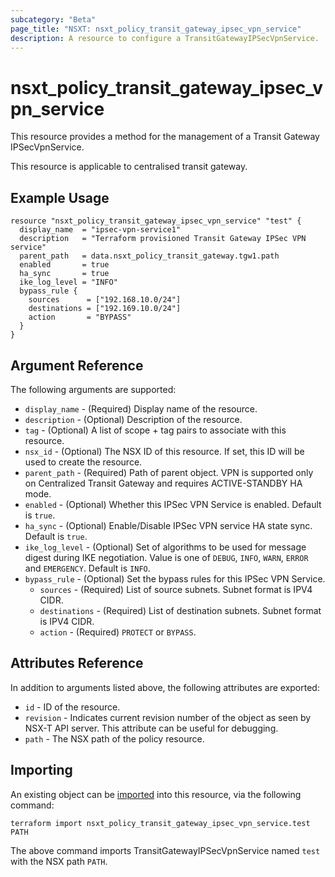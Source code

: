 ```yaml
---
subcategory: "Beta"
page_title: "NSXT: nsxt_policy_transit_gateway_ipsec_vpn_service"
description: A resource to configure a TransitGatewayIPSecVpnService.
---
```


# nsxt_policy_transit_gateway_ipsec_vpn_service

This resource provides a method for the management of a Transit Gateway IPSecVpnService.

This resource is applicable to centralised transit gateway.

## Example Usage

```hcl
resource "nsxt_policy_transit_gateway_ipsec_vpn_service" "test" {
  display_name  = "ipsec-vpn-service1"
  description   = "Terraform provisioned Transit Gateway IPSec VPN service"
  parent_path   = data.nsxt_policy_transit_gateway.tgw1.path
  enabled       = true
  ha_sync       = true
  ike_log_level = "INFO"
  bypass_rule {
    sources      = ["192.168.10.0/24"]
    destinations = ["192.169.10.0/24"]
    action       = "BYPASS"
  }
}
```

## Argument Reference

The following arguments are supported:

* `display_name` - (Required) Display name of the resource.
* `description` - (Optional) Description of the resource.
* `tag` - (Optional) A list of scope + tag pairs to associate with this resource.
* `nsx_id` - (Optional) The NSX ID of this resource. If set, this ID will be used to create the resource.
* `parent_path` - (Required) Path of parent object. VPN is supported only on Centralized Transit Gateway and requires ACTIVE-STANDBY HA mode.
* `enabled` - (Optional) Whether this IPSec VPN Service is enabled. Default is `true`.
* `ha_sync` - (Optional) Enable/Disable IPSec VPN service HA state sync. Default is `true`.
* `ike_log_level` - (Optional) Set of algorithms to be used for message digest during IKE negotiation. Value is one of `DEBUG`, `INFO`, `WARN`, `ERROR` and `EMERGENCY`. Default is `INFO`.
* `bypass_rule` - (Optional) Set the bypass rules for this IPSec VPN Service.
    * `sources` - (Required) List of source subnets. Subnet format is IPV4 CIDR.
    * `destinations` - (Required) List of destination subnets. Subnet format is IPV4 CIDR.
    * `action` - (Required) `PROTECT` or `BYPASS`.

## Attributes Reference

In addition to arguments listed above, the following attributes are exported:

* `id` - ID of the resource.
* `revision` - Indicates current revision number of the object as seen by NSX-T API server. This attribute can be useful for debugging.
* `path` - The NSX path of the policy resource.

## Importing

An existing object can be [imported][docs-import] into this resource, via the following command:

[docs-import]: https://www.terraform.io/cli/import

```shell
terraform import nsxt_policy_transit_gateway_ipsec_vpn_service.test PATH
```

The above command imports TransitGatewayIPSecVpnService named `test` with the NSX path `PATH`.
